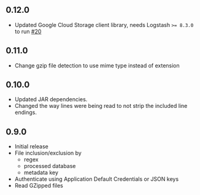 ## 0.12.0
 - Updated Google Cloud Storage client library, needs Logstash `>= 8.3.0` to run [#20](https://github.com/logstash-plugins/logstash-input-google_cloud_storage/pull/20)

## 0.11.0

- Change gzip file detection to use mime type instead of extension

## 0.10.0

- Updated JAR dependencies.
- Changed the way lines were being read to not strip the included line endings.

## 0.9.0

- Initial release
- File inclusion/exclusion by 
  - regex
  - processed database
  - metadata key
- Authenticate using Application Default Credentials or JSON keys
- Read GZipped files
